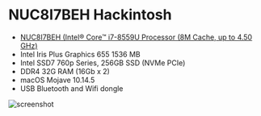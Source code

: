 #  NUC8I7BEH Hackintosh

* [NUC8I7BEH (Intel® Core™ i7-8559U Processor (8M Cache, up to 4.50 GHz)](https://ark.intel.com/content/www/us/en/ark/products/126140/intel-nuc-kit-nuc8i7beh.html)
* Intel Iris Plus Graphics 655 1536 MB
* Intel SSD7 760p Series, 256GB SSD (NVMe PCIe)
* DDR4 32G RAM (16Gb x 2)
* macOS Mojave 10.14.5
* USB Bluetooth and Wifi dongle

![screenshot](https://raw.githubusercontent.com/suxiaogang/intel-nuc8i7beh-hackintosh/master/desktop.jpg)

